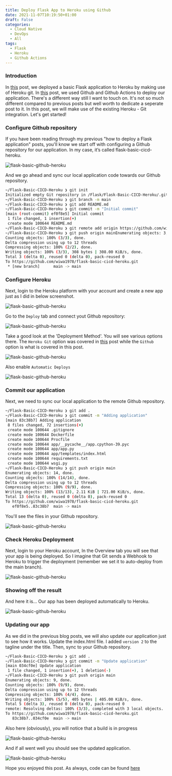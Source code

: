 ```yaml
---
title: Deploy Flask App to Heroku using Github
date: 2021-11-07T10:19:50+01:00
draft: False
categories:
  - Cloud Native
  - DevOps
  - All
tags:
  - Flask
  - Heroku
  - Github Actions
---
```


### Introduction

In [this](https://blog.wimwauters.com/devops/2021-02-05-flaskbasic-heroku/) post, we deployed a basic Flask application to Heroku by making use of Heroku git. In [this](https://blog.wimwauters.com/devops/2021-11-03-flask_githubactions_heroku/) post, we used Github and Github Actions to deploy our application. There's a different way still I want to touch on. It's not so much different compared to previous posts but well worth to dedicate a seperate post to it. In this post, we will make use of the existing Heroku - Git integration. Let's get started!

### Configure Github repository

If you have been reading through my previous "how to deploy a Flask application" posts, you'll know we start off with configuring a Github repository for our application. In my case, it’s called flask-basic-cicd-heroku.

![flask-basic-github-heroku](/images/2021-11-07-1.png)

And we go ahead and sync our local application code towards our Github repository.

```bash
~/Flask-Basic-CICD-Heroku ❯ git init
Initialized empty Git repository in /Flask/Flask-Basic-CICD-Heroku/.git/
~/Flask-Basic-CICD-Heroku ❯ git branch -m main
~/Flask-Basic-CICD-Heroku ❯ git add README.md
~/Flask-Basic-CICD-Heroku ❯ git commit -m "Initial commit"
[main (root-commit) ef0f8e5] Initial commit
 1 file changed, 1 insertion(+)
 create mode 100644 README.md
~/Flask-Basic-CICD-Heroku ❯ git remote add origin https://github.com/wiwa1978/flask-basic-cicd-heroku.git
~/Flask-Basic-CICD-Heroku ❯ git push origin mainEnumerating objects: 3, done.
Counting objects: 100% (3/3), done.
Delta compression using up to 12 threads
Compressing objects: 100% (2/2), done.
Writing objects: 100% (3/3), 308 bytes | 308.00 KiB/s, done.
Total 3 (delta 0), reused 0 (delta 0), pack-reused 0
To https://github.com/wiwa1978/flask-basic-cicd-heroku.git
 * [new branch]      main -> main
```

### Configure Heroku

Next, login to the Heroku platform with your account and create a new app just as I did in below screenshot.

![flask-basic-github-heroku](/images/2021-11-07-3.png)

Go to the `Deploy` tab and connect yout Github repository:

![flask-basic-github-heroku](/images/2021-11-07-4.png)

Take a good look at the 'Deployment Method'. You will see various options there. The `Heroku Git` option was covered in [this](https://blog.wimwauters.com/devops/2021-02-05-flaskbasic-heroku/) post while the `Github` option is what is covered in this post.

![flask-basic-github-heroku](/images/2021-11-07-5.png)

Also enable `Automatic Deploys`

![flask-basic-github-heroku](/images/2021-11-07-6.png)

### Commit our application

Next, we need to sync our local application to the remote Github repository.

```bash
~/Flask-Basic-CICD-Heroku ❯ git add .
~/Flask-Basic-CICD-Heroku ❯ git commit -m "Adding application"
[main 83c38b7] Adding application
 8 files changed, 72 insertions(+)
 create mode 100644 .gitignore
 create mode 100644 Dockerfile
 create mode 100644 Procfile
 create mode 100644 app/__pycache__/app.cpython-39.pyc
 create mode 100644 app/app.py
 create mode 100644 app/templates/index.html
 create mode 100644 requirements.txt
 create mode 100644 wsgi.py
~/Flask-Basic-CICD-Heroku ❯ git push origin main
Enumerating objects: 14, done.
Counting objects: 100% (14/14), done.
Delta compression using up to 12 threads
Compressing objects: 100% (9/9), done.
Writing objects: 100% (13/13), 2.11 KiB | 721.00 KiB/s, done.
Total 13 (delta 0), reused 0 (delta 0), pack-reused 0
To https://github.com/wiwa1978/flask-basic-cicd-heroku.git
   ef0f8e5..83c38b7  main -> main
```

You'll see the files in your Github repository.

![flask-basic-github-heroku](/images/2021-11-07-7.png)

### Check Heroku Deployment

Next, login to your Heroku account, In the Overview tab you will see that your app is being deployed. So I imagine that Git sends a Webhook to Heroku to trigger the deployment (remember we set it to auto-deploy from the main branch).

![flask-basic-github-heroku](/images/2021-11-07-8.png)

### Showing off the result

And here it is... Our app has been deployed automatically to Heroku.

![flask-basic-github-heroku](/images/2021-11-07-9.png)

### Updating our app

As we did in the previous blog posts, we will also update our application just to see how it works. Update the index.html file. I added `version 2` to the tagline under the title. Then, sync to your Github repository.

```bash
~/Flask-Basic-CICD-Heroku ❯ git add .
~/Flask-Basic-CICD-Heroku ❯ git commit -m "Update application"
[main 034cf0e] Update application
 1 file changed, 1 insertion(+), 1 deletion(-)
~/Flask-Basic-CICD-Heroku ❯ git push origin main
Enumerating objects: 9, done.
Counting objects: 100% (9/9), done.
Delta compression using up to 12 threads
Compressing objects: 100% (4/4), done.
Writing objects: 100% (5/5), 405 bytes | 405.00 KiB/s, done.
Total 5 (delta 3), reused 0 (delta 0), pack-reused 0
remote: Resolving deltas: 100% (3/3), completed with 3 local objects.
To https://github.com/wiwa1978/flask-basic-cicd-heroku.git
   83c38b7..034cf0e  main -> main
```

Also here (obviously), you will notice that a build is in progress

![flask-basic-github-heroku](/images/2021-11-07-10.png)

And if all went well you should see the updated application.

![flask-basic-github-heroku](/images/2021-11-07-11.png)

Hope you enjoyed this post. As always, code can be found [here](https://github.com/wiwa1978/blog-hugo-netlify-code/tree/main/Flask/Flask-Basic-CICD-Heroku)
